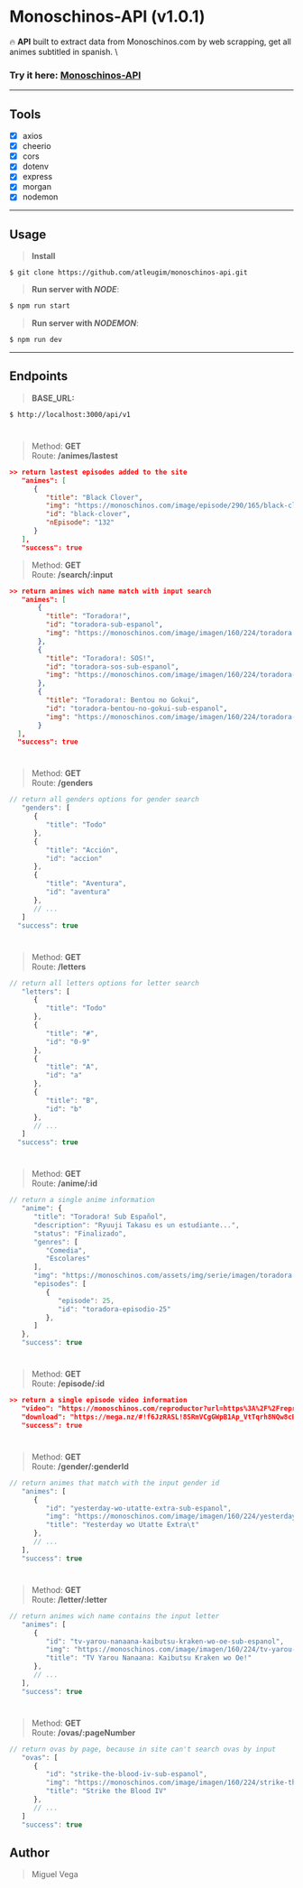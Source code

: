 # Monoschinos-API (v1.0.1)
:fire: **API** built to extract data from Monoschinos.com by web scrapping, get all animes subtitled in spanish. \

### Try it here: **[Monoschinos-API](https://monoschinos-api.herokuapp.com/api/v1)**

****

## **Tools**

- [x] axios
- [x] cheerio
- [x] cors
- [x] dotenv
- [x] express
- [x] morgan
- [x] nodemon

****

## **Usage**
> **Install** 
```
$ git clone https://github.com/atleugim/monoschinos-api.git
```

> **Run server with _NODE_**: 
```bash
$ npm run start
```

> **Run server with _NODEMON_**: 
```bash
$ npm run dev
```

****

## **Endpoints**

> **BASE_URL:**
```bash
$ http://localhost:3000/api/v1
```

#

>Method: **GET** \
> Route: **/animes/lastest**

```json
>> return lastest episodes added to the site
   "animes": [
      {
         "title": "Black Clover",
         "img": "https://monoschinos.com/image/episode/290/165/black-clover-132.jpg",
         "id": "black-clover",
         "nEpisode": "132"
      }
   ],
   "success": true
```
>Method: **GET** \
> Route: **/search/:input**

```json
>> return animes wich name match with input search
   "animes": [
       {
         "title": "Toradora!",
         "id": "toradora-sub-espanol",
         "img": "https://monoschinos.com/image/imagen/160/224/toradora.jpg"
       },
       {
         "title": "Toradora!: SOS!",
         "id": "toradora-sos-sub-espanol",
         "img": "https://monoschinos.com/image/imagen/160/224/toradora-sos.jpg"
       },
       {
         "title": "Toradora!: Bentou no Gokui",
         "id": "toradora-bentou-no-gokui-sub-espanol",
         "img": "https://monoschinos.com/image/imagen/160/224/toradora-bentou-no-gokui.jpg"
       }
  ],
  "success": true
```

#
>Method: **GET** \
> Route: **/genders**

```js
// return all genders options for gender search
   "genders": [
      {
         "title": "Todo"
      },
      {
         "title": "Acción",
         "id": "accion"
      },
      {
         "title": "Aventura",
         "id": "aventura"
      },
      // ...
   ]
  "success": true
```

#
>Method: **GET** \
> Route: **/letters**

```js
// return all letters options for letter search
   "letters": [
      {
         "title": "Todo"
      },
      {
         "title": "#",
         "id": "0-9"
      },
      {
         "title": "A",
         "id": "a"
      },
      {
         "title": "B",
         "id": "b"
      },
      // ...
   ]
  "success": true
```
#
>Method: **GET** \
> Route: **/anime/:id**

```js
// return a single anime information
   "anime": {
      "title": "Toradora! Sub Español",
      "description": "Ryuuji Takasu es un estudiante...",
      "status": "Finalizado",
      "genres": [
         "Comedia",
         "Escolares"
      ],
      "img": "https://monoschinos.com/assets/img/serie/imagen/toradora.jpg",
      "episodes": [
         {
            "episode": 25,
            "id": "toradora-episodio-25"
         },
      ]
   },
   "success": true
```
#
>Method: **GET** \
> Route: **/episode/:id**

```json
>> return a single episode video information
   "video": "https://monoschinos.com/reproductor?url=https%3A%2F%2Freproductor.monoschinos.com%2Faqua%2Fcl%3Furl%3DTORA%21+-+01.mp4&id=5991",
   "download": "https://mega.nz/#!f6JzRASL!8SRmVCgGWpB1Ap_VtTqrh8NQw8cB_h5BaK7SvpkTWpU",
   "success": true
```
#
>Method: **GET** \
> Route: **/gender/:genderId**

```js
// return animes that match with the input gender id
   "animes": [
      {
         "id": "yesterday-wo-utatte-extra-sub-espanol",
         "img": "https://monoschinos.com/image/imagen/160/224/yesterday-wo-utatte-extra.png",
         "title": "Yesterday wo Utatte Extra\t"
      },
      // ...
   ],
   "success": true
```
#
>Method: **GET** \
> Route: **/letter/:letter**

```js
// return animes wich name contains the input letter
   "animes": [
      {
         "id": "tv-yarou-nanaana-kaibutsu-kraken-wo-oe-sub-espanol",
         "img": "https://monoschinos.com/image/imagen/160/224/tv-yarou-nanaana-kaibutsu-kraken-wo-oe.jpg",
         "title": "TV Yarou Nanaana: Kaibutsu Kraken wo Oe!"
      },
      // ...
   ],
   "success": true
```


#
>Method: **GET** \
> Route: **/ovas/:pageNumber**

```js
// return ovas by page, because in site can't search ovas by input
   "ovas": [
      {
         "id": "strike-the-blood-iv-sub-espanol",
         "img": "https://monoschinos.com/image/imagen/160/224/strike-the-blood-iv.jpg",
         "title": "Strike the Blood IV"
      },
      // ...
   ]
   "success": true
```

## **Author**
> Miguel Vega
